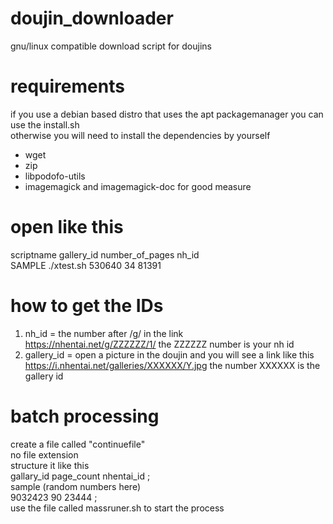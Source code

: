 # doujin_downloader
gnu/linux compatible download script for doujins

# requirements
if you use a debian based distro that uses the apt packagemanager you can use the install.sh  
otherwise you will need to install the dependencies by yourself
- wget
- zip 
- libpodofo-utils
- imagemagick and imagemagick-doc for good measure

# open like this
scriptname gallery_id number_of_pages nh_id  
SAMPLE ./xtest.sh 530640 34 81391

# how to get the IDs
1. nh_id = the number after /g/ in the link  
  https://nhentai.net/g/ZZZZZZ/1/ the ZZZZZZ number is your nh id
2. gallery_id = open a picture in the doujin and you will see a link like this  
  https://i.nhentai.net/galleries/XXXXXX/Y.jpg the number XXXXXX is the gallery id

# batch processing
create a file called "continuefile"  
no file extension  
structure it like this  
gallary_id page_count nhentai_id ;  
sample (random numbers here)  
9032423 90 23444 ;  
use the file called massruner.sh to start the process  
